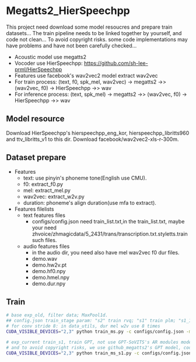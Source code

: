 # Megatts2_HierSpeechpp
This project need download some model resoucres and prepare train datasets... 
The train pipeline needs to be linked together by yourself, and code not clean...
To avoid copyright risks. some code implementations may have problems and have not been carefully checked...

* Acoustic model use megatts2
* Vocoder use HierSpeechpp: https://github.com/sh-lee-prml/HierSpeechpp
* Features use facebook's wav2vec2 model extract wav2vec
* For train process: (text, f0, spk_mel, wav2vec) -> megatts2 ->> (wav2vec, f0) -> HierSpeechpp ->> wav
* For inference process: (text, spk_mel) -> megatts2 ->> (wav2vec, f0) -> HierSpeechpp ->> wav

## Model resource 
Download HierSpeechpp's hierspeechpp_eng_kor, hierspeechpp_libritts960 and ttv_libritts_v1 to this dir.
Download facebook/wav2vec2-xls-r-300m.

## Dataset prepare
* Features
  * text: use pinyin's phoneme tone(English use CMU).
  * f0: extract_f0.py 
  * mel: extract_mel.py
  * wav2vec: extract_w2v.py
  * duration: phoneme's align duration(use mfa to extract).
* Features filelists
  * text features files
    * configs/config.json need train_list.txt,in the train_list.txt, maybe your need zhvoice/zhmagicdata/5_2431/trans/transcription.txt.styletts.train such files.
  * audio features files
    * in the audio dir, you need also have mel wav2vec f0  dur files.
    * demo.wav
    * demo.hw2v.pt
    * demo.hf0.npy
    * demo.hmel.npy
    * demo.dur.npy

## Train
```bash
# base exp_old, filter data; MaxPool1d.
## config.json train_stage param: "s2" train rvq; "s1" train plm; "s1_1" train plm1;
# for conv stride 8: in data_utils, dur mel w2v use 8 times
CUDA_VISIBLE_DEVICES="2,3" python train_ms.py -c configs/config.json -m exp

# exp_current train_s1, train GPT, not use GPT-SoVITS's AR modules model;
# and to avoid copyright risks, we use github_megatts2's GPT model, code implementation is not carefully checked...
CUDA_VISIBLE_DEVICES="2,3" python train_ms_s1.py -c configs/config.json -m exp
```